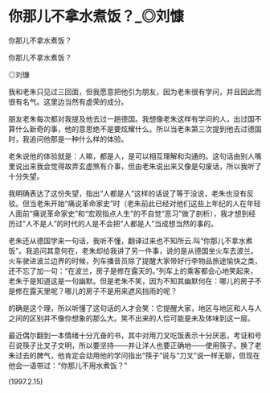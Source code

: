 # 你那儿不拿水煮饭？_◎刘慷

你那儿不拿水煮饭？

你那儿不拿水煮饭？

◎刘慷

我和老朱只见过三回面，但我愿意把他引为朋友，因为老朱很有学问，并且因此而很有名气。这里边当然有虚荣的成分。

朋友老朱每次都对我提及他去过一趟德国。我想像老朱这样有学问的人，出过国不算什么新奇的事，他的意思绝不是要炫耀什么。所以当老朱第三次提到他去过德国时，我追问他那是一种什么样的体验。

老朱说他的体验就是：人嘛，都是人，是可以相互理解和沟通的。这句话由别人嘴里说出来我会觉得故弄玄虚煞有介事，但由老朱说出来又像是句废话，所以我听了十分失望。

我明确表达了这份失望，指出“人都是人”这样的话说了等于没说，老朱也没有反驳。但当老朱开始“痛说革命家史”时（老朱前此已经对他们这些上年纪的人在年轻人面前“痛说革命家史”和“宏观指点人生”的不自觉“恶习”做了剖析），我才想到经历过“人不是人”的时代的人是不会把“人都是人”当成想当然的事的。

老朱还从德国学来一句话，我听不懂，翻译过来也不知所云.叫“你那儿不拿水煮饭”。我追问其意何在，老朱却给我讲了另一件事，说的是从德国坐火车去波兰。火车驶进波兰边界的时候，列车播音员除了提醒大家带好行李物品旅途愉快之类，还不忘了加一句：“在波兰，房子是修在露天的。”列车上的乘客都会心地笑起来，老朱于是知道这是一句幽默。但是老朱不笑，因为不知其幽默何在：哪儿的房子不是修在露天里呢？哪儿的房子不是用来遮风挡雨的呢？

的确是这个理，所以听懂了这句话的人才会笑：它提醒大家，地区与地区和人与人之间的区别并不像你想象的那么大。笑不出来的人恰可能是未及体味到这一层。

最近偶尔翻到一本情绪十分亢奋的书，其中对用刀叉吃饭表示十分厌恶，考证和号召说筷子比叉子文明，所以要坚持——并让洋人也要正确地——使用筷子。换了老朱过去的脾气，他肯定会动用他的学问指出“筷子”说与“刀叉”说一样无聊，但现在他会一语带过：“你那儿不用水煮饭？”

(1997.2.15)